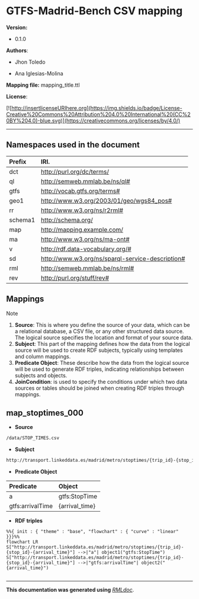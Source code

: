

   
# GTFS-Madrid-Bench CSV mapping
   
   
**Version:**

* 0.1.0
   
**Authors**:

    
* Jhon Toledo
   
    
* Ana Iglesias-Molina
   

**Mapping file:**
mapping_title.ttl


**License**:

[![http://insertlicenseURIhere.org](https://img.shields.io/badge/License-Creative%20Commons%20Attribution%204.0%20International%20(CC%20BY%204.0)-blue.svg)](https://creativecommons.org/licenses/by/4.0/)



------


## **Namespaces used in the document**

| Prefix       |               IRI.                   |
| :----------- | :----------------------------------  |
| dct     | http://purl.org/dc/terms/ |
| ql     | http://semweb.mmlab.be/ns/ql# |
| gtfs     | http://vocab.gtfs.org/terms# |
| geo1     | http://www.w3.org/2003/01/geo/wgs84_pos# |
| rr     | http://www.w3.org/ns/r2rml# |
| schema1     | http://schema.org/ |
| map     | http://mapping.example.com/ |
| ma     | http://www.w3.org/ns/ma-ont# |
| v     | http://rdf.data-vocabulary.org/# |
| sd     | http://www.w3.org/ns/sparql-service-description# |
| rml     | http://semweb.mmlab.be/ns/rml# |
| rev     | http://purl.org/stuff/rev# |



## Mappings
>[!NOTE]
>1. **Source**: This is where you define the source of your data, which can be a relational database, a CSV file, or any other structured data source. The logical source specifies the location and format of your source data.
>2. **Subject**: This part of the mapping defines how the data from the logical source will be used to create RDF subjects, typically using templates and column mappings.
>3. **Predicate Object**: These describe how the data from the logical source will be used to generate RDF triples, indicating relationships between subjects and objects.
>4. **JoinCondition**: is used to specify the conditions under which two data sources or tables should be joined when creating RDF triples through mappings.


## map_stoptimes_000
- **Source**

```bash
/data/STOP_TIMES.csv
``` 
- **Subject**
```bash
http://transport.linkeddata.es/madrid/metro/stoptimes/{trip_id}-{stop_id}-{arrival_time}
``` 
- **Predicate Object**

| Predicate | Object |
|:----------|:-------|
| a | gtfs:StopTime |
| gtfs:arrivalTime | {arrival_time} |
- **RDF triples**
```mermaid
%%{ init : { "theme" : "base", "flowchart" : { "curve" : "linear" }}}%%
flowchart LR
S["http://transport.linkeddata.es/madrid/metro/stoptimes/{trip_id}-{stop_id}-{arrival_time}"] -->|"a"| object1("gtfs:StopTime")
S["http://transport.linkeddata.es/madrid/metro/stoptimes/{trip_id}-{stop_id}-{arrival_time}"] -->|"gtfs:arrivalTime"| object2("{arrival_time}")
    
``` 




----

**This documentation was generated using**  *[RMLdoc](https://oeg-upm.github.io/rmldoc/)*.
